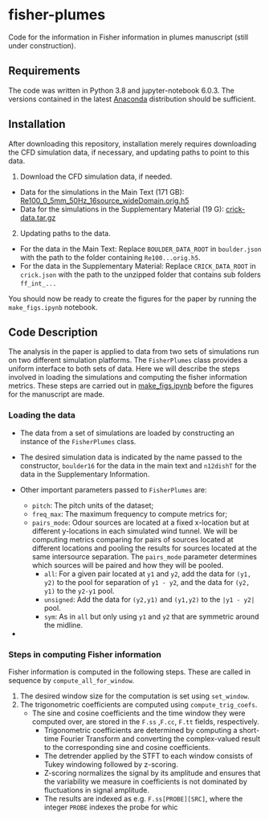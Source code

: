 # fisher-plumes
Code for the information in Fisher information in plumes manuscript (still under construction).
## Requirements
The code was written in Python 3.8 and jupyter-notebook 6.0.3. The versions contained in the latest [Anaconda](anaconda.com) distribution should be sufficient.

## Installation
After downloading this repository, installation merely requires downloading the CFD simulation data, if necessary, and updating paths to point to this data.

1. Download the CFD simulation data, if needed.
- Data for the simulations in the Main Text (171 GB): [Re100_0_5mm_50Hz_16source_wideDomain.orig.h5](https://www.dropbox.com/s/k6qfp4s8d0qcklf/Re100_0_5mm_50Hz_16source_wideDomain.orig.h5?dl=0)
- Data for the simulations in the Supplementary Material (19 G): [crick-data.tar.gz](https://www.dropbox.com/s/4t2h3dg11oq14vg/crick-data.tar.gz?dl=0)
2. Updating paths to the data.
- For the data in the Main Text: Replace `BOULDER_DATA_ROOT` in `boulder.json` with the path to the folder containing `Re100...orig.h5`.
- For the data in the Supplementary Material: Replace `CRICK_DATA_ROOT` in `crick.json` with the path to the unzipped folder that contains sub folders `ff_int_...`

You should now be ready to create the figures for the paper by running  the `make_figs.ipynb` notebook.

## Code Description
The analysis in the paper is applied to data from two sets of simulations run on two different simulation platforms.
The `FisherPlumes` class provides a uniform interface to both sets of data.
Here we will describe the steps involved in loading the simulations and computing the fisher information metrics.
These steps are carried out in [make_figs.ipynb](make_figs.ipynb) before the figures for the manuscript are made.
### Loading the data
- The data from a set of simulations are loaded by constructing an instance of the `FisherPlumes` class.
- The desired simulation data is indicated by the name passed to the constructor, `boulder16` for the data in the main text and `n12dishT` for the data in the Supplementary Information.
- Other important parameters passed to `FisherPlumes` are:
  - `pitch`: The pitch units of the dataset;
  - `freq_max`: The maximum frequency to compute metrics for;
  - `pairs_mode`: Odour sources are located at a fixed x-location but at different y-locations in each simulated wind tunnel. We will be computing metrics comparing for pairs of sources located at different locations and pooling the results for sources located at the same intersource separation. The `pairs_mode` parameter determines which sources will be paired and how they will be pooled.
	- `all`: For a given pair located at `y1` and `y2`, add the data for `(y1, y2)` to the pool for separation of `y1 - y2`, and the data for `(y2, y1)` to the `y2-y1` pool.
	- `unsigned`: Add the data for `(y2,y1)` and `(y1,y2)` to the `|y1 - y2|` pool.
	- `sym`: As in `all` but only using `y1` and `y2` that are symmetric around the midline.
	
- 
### Steps in computing Fisher information
Fisher information is computed in the following steps. These are called in sequence by `compute_all_for_window`.
1. The desired window size for the computation is set using `set_window`.
2. The trigonometric coefficients are computed using `compute_trig_coefs`.
   - The sine and cosine coefficients and the time window they were computed over, are stored in the `F.ss` ,`F.cc`, `F.tt` fields, respectively. 
     - Trigonometric coefficients are determined by computing a short-time Fourier Transform and converting the complex-valued result to the corresponding sine and cosine coefficients.
	 - The detrender applied by the STFT to each window consists of Tukey windowing followed by z-scoring.
     - Z-scoring normalizes the signal by its amplitude and ensures that the variability we measure in coefficients is not dominated by fluctuations in signal amplitude.
	 - The results are indexed as e.g. `F.ss[PROBE][SRC]`, where the integer `PROBE` indexes the probe for whic
   
